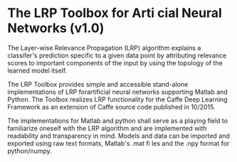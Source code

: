 # The LRP Toolbox for Arti cial Neural Networks (v1.0)

The Layer-wise Relevance Propagation (LRP) algorithm explains a classifer's prediction
specific  to  a  given  data  point  by  attributing
relevance scores to  important  components
of  the  input  by  using  the  topology  of  the  learned  model  itself.

The LRP Toolbox provides simple and accessible stand-alone implementations of LRP forartificial neural networks supporting Matlab and Python. The Toolbox realizes LRP functionality for the Caffe Deep Learning Framework as an extension of Caffe source code published in 10/2015.

The  implementations  for  Matlab  and  python  shall  serve  as  a  playing field to familiarize oneself with the LRP algorithm and are implemented with readability and transparency in mind.  Models and data can be imported and exported using raw text formats, Matlab's .mat fi les and the .npy format for python/numpy.
